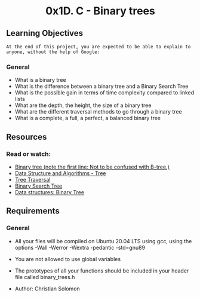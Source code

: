 # <center>0x1D. C - Binary trees</center>

## Learning Objectives
	At the end of this project, you are expected to be able to explain to anyone, without the help of Google:

### General
* What is a binary tree
* What is the difference between a binary tree and a Binary Search Tree
* What is the possible gain in terms of time complexity compared to linked lists
* What are the depth, the height, the size of a binary tree
* What are the different traversal methods to go through a binary tree
* What is a complete, a full, a perfect, a balanced binary tree


## Resources
### Read or watch:

* [Binary tree (note the first line: Not to be confused with B-tree.)](https://intranet.alxswe.com/rltoken/1F2x42-8vUbOmU4L1C1KMg)
* [Data Structure and Algorithms - Tree](https://intranet.alxswe.com/rltoken/QmcTMCkQyrgMjrqoWxYdhw)
* [Tree Traversal](https://intranet.alxswe.com/rltoken/z6ZaXr_RxwE5nTHAUx_dfQ)
* [Binary Search Tree](https://intranet.alxswe.com/rltoken/qO5dBlMnYJzbaWG3xVpcnQ)
* [Data structures: Binary Tree](https://intranet.alxswe.com/rltoken/BeyJ2gjlE7_djwRiDyeHig)


## Requirements
### General
+ All your files will be compiled on Ubuntu 20.04 LTS using gcc, using the options -Wall -Werror -Wextra -pedantic -std=gnu89
+ You are not allowed to use global variables
+ The prototypes of all your functions should be included in your header file called binary_trees.h


+ Author:  Christian Solomon
